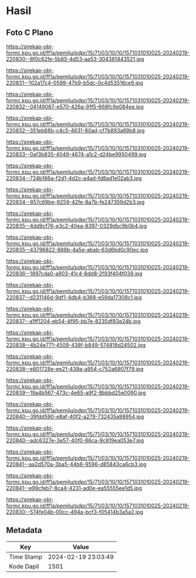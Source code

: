 # Hasil

## Foto C Plano

https://sirekap-obj-formc.kpu.go.id/ff1a/pemilu/pdpr/15/71/03/10/10/1571031010025-20240219-220830--6f0c62fe-5b85-4d53-aa53-304381443521.jpg

https://sirekap-obj-formc.kpu.go.id/ff1a/pemilu/pdpr/15/71/03/10/10/1571031010025-20240219-220831--102a17c4-0599-47b9-b5dc-0c4d53516ce9.jpg

https://sirekap-obj-formc.kpu.go.id/ff1a/pemilu/pdpr/15/71/03/10/10/1571031010025-20240219-220832--04149087-e570-426a-91f5-668fc9e084ee.jpg

https://sirekap-obj-formc.kpu.go.id/ff1a/pemilu/pdpr/15/71/03/10/10/1571031010025-20240219-220832--351eb68b-c4c5-4631-80ad-cf7b893a69b8.jpg

https://sirekap-obj-formc.kpu.go.id/ff1a/pemilu/pdpr/15/71/03/10/10/1571031010025-20240219-220833--0af3b835-4049-4674-a1c2-d24be9950499.jpg

https://sirekap-obj-formc.kpu.go.id/ff1a/pemilu/pdpr/15/71/03/10/10/1571031010025-20240219-220834--724b166a-f2d1-4d2c-a4ad-fd8ad1e02ab3.jpg

https://sirekap-obj-formc.kpu.go.id/ff1a/pemilu/pdpr/15/71/03/10/10/1571031010025-20240219-220834--857c69be-9259-42fe-8a7b-fe247359d2b3.jpg

https://sirekap-obj-formc.kpu.go.id/ff1a/pemilu/pdpr/15/71/03/10/10/1571031010025-20240219-220835--4dd9cf76-e3c2-40ea-8397-0329dbc9b0b4.jpg

https://sirekap-obj-formc.kpu.go.id/ff1a/pemilu/pdpr/15/71/03/10/10/1571031010025-20240219-220835--43796822-888b-4a5e-abab-63d6bd0c90ec.jpg

https://sirekap-obj-formc.kpu.go.id/ff1a/pemilu/pdpr/15/71/03/10/10/1571031010025-20240219-220836--1897cda0-a903-41c4-8dd8-2f93f404f039.jpg

https://sirekap-obj-formc.kpu.go.id/ff1a/pemilu/pdpr/15/71/03/10/10/1571031010025-20240219-220837--d231146d-9df1-4db4-b368-e59da17308c1.jpg

https://sirekap-obj-formc.kpu.go.id/ff1a/pemilu/pdpr/15/71/03/10/10/1571031010025-20240219-220837--a1ff1204-eb54-4f95-bb7e-8235df83e24b.jpg

https://sirekap-obj-formc.kpu.go.id/ff1a/pemilu/pdpr/15/71/03/10/10/1571031010025-20240219-220838--4b24e771-4509-438f-b849-574818d24502.jpg

https://sirekap-obj-formc.kpu.go.id/ff1a/pemilu/pdpr/15/71/03/10/10/1571031010025-20240219-220838--e801728e-ee21-439a-a954-c752a6907f79.jpg

https://sirekap-obj-formc.kpu.go.id/ff1a/pemilu/pdpr/15/71/03/10/10/1571031010025-20240219-220839--19a4b567-473c-4e65-a9f2-8bbbd25e0090.jpg

https://sirekap-obj-formc.kpu.go.id/ff1a/pemilu/pdpr/15/71/03/10/10/1571031010025-20240219-220840--39fdd590-e8af-40f2-a279-732435a98954.jpg

https://sirekap-obj-formc.kpu.go.id/ff1a/pemilu/pdpr/15/71/03/10/10/1571031010025-20240219-220840--adc6327e-3e57-40f0-86ca-9c819ea053e7.jpg

https://sirekap-obj-formc.kpu.go.id/ff1a/pemilu/pdpr/15/71/03/10/10/1571031010025-20240219-220841--aa2d570a-3ba5-44b6-9596-d85843ca6cb3.jpg

https://sirekap-obj-formc.kpu.go.id/ff1a/pemilu/pdpr/15/71/03/10/10/1571031010025-20240219-220841--e99cfeb7-8ca4-4231-ad0e-ea55555ee1d5.jpg

https://sirekap-obj-formc.kpu.go.id/ff1a/pemilu/pdpr/15/71/03/10/10/1571031010025-20240219-220830--574fe04b-00cc-494a-bcf3-f05414b3a5a2.jpg


## Metadata

| Key        | Value               |
| ---------- | ------------------- |
| Time Stamp | 2024-02-19 23:03:49 |
| Kode Dapil | 1501                |



